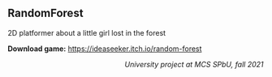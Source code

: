 ## RandomForest

2D platformer about a little girl lost in the forest

**Download game:** https://ideaseeker.itch.io/random-forest

<p align="right"> <i>University project at MCS SPbU, fall 2021</i> </p>
